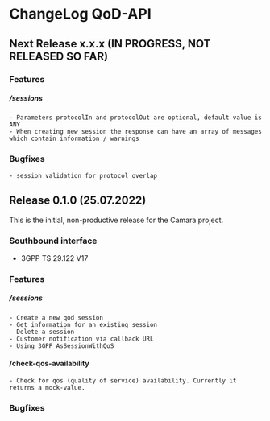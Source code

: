 # ChangeLog QoD-API

## Next Release x.x.x (IN PROGRESS, NOT RELEASED SO FAR)

### Features

##### /sessions

    - Parameters protocolIn and protocolOut are optional, default value is ANY
    - When creating new session the response can have an array of messages which contain information / warnings

### Bugfixes
    
    - session validation for protocol overlap

## Release 0.1.0 (25.07.2022)

This is the initial, non-productive release for the Camara project.

### Southbound interface

- 3GPP TS 29.122 V17

### Features

##### /sessions

    - Create a new qod session
    - Get information for an existing session
    - Delete a session
    - Customer notification via callback URL
    - Using 3GPP AsSessionWithQoS

#### /check-qos-availability

    - Check for qos (quality of service) availability. Currently it returns a mock-value.

### Bugfixes
